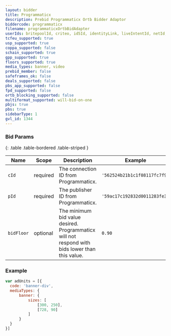 ```yaml
---
layout: bidder
title: Programmaticx
description: Prebid Programmaticx Ortb Bidder Adaptor
biddercode: programmaticx
filename: programmaticxOrtbBidAdapter
userIds: britepoolId, criteo, id5Id, identityLink, liveIntentId, netId, parrableId, pubCommonId, unifiedId
tcfeu_supported: true
usp_supported: true
coppa_supported: false
schain_supported: true
gpp_supported: true
floors_supported: true
media_types: banner, video
prebid_member: false
safeframes_ok: false
deals_supported: false
pbs_app_supported: false
fpd_supported: false
ortb_blocking_supported: false
multiformat_supported: will-bid-on-one
pbjs: true
pbs: true
sidebarType: 1
gvl_id: 1344
---
```


### Bid Params ###

{: .table .table-bordered .table-striped }

| Name       | Scope    | Description                                                                               | Example                      | Type     |
|------------|----------|-------------------------------------------------------------------------------------------|------------------------------|----------|
| `cId`      | required | The connection ID from Programmaticx.                                                          | `'562524b21b1c1f08117fc7f9'` | `string` |
| `pId`      | required | The publisher ID from Programmaticx.                                                           | `'59ac17c192832d0011283fe3'` | `string` |
| `bidFloor` | optional | The minimum bid value desired. Programmaticx will not respond with bids lower than this value. | `0.90`                       | `float`  |

### Example ###

  ```javascript
var adUnits = [{
    code: 'banner-div',
    mediaTypes: {
        banner: {
            sizes: [
                [300, 250],
                [728, 90]
            ]
        }
    }
}]
```
